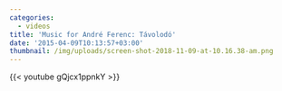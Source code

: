 ```yaml
---
categories:
  - videos
title: 'Music for André Ferenc: Távolodó'
date: '2015-04-09T10:13:57+03:00'
thumbnail: /img/uploads/screen-shot-2018-11-09-at-10.16.38-am.png
---
```

{{< youtube gQjcx1ppnkY >}}
